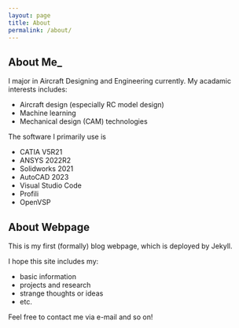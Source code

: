 ```yaml
---
layout: page
title: About
permalink: /about/
---
```


## About Me_

I major in Aircraft Designing and Engineering currently. My acadamic interests includes:

- Aircraft design (especially RC model design)
- Machine learning
- Mechanical design (CAM) technologies

The software I primarily use is

- CATIA V5R21
- ANSYS 2022R2
- Solidworks 2021
- AutoCAD 2023
- Visual Studio Code
- Profili
- OpenVSP

## About Webpage

This is my first (formally) blog webpage, which is deployed by Jekyll.

I hope this site includes my:

- basic information
- projects and research 
- strange thoughts or ideas
- etc.

Feel free to contact me via e-mail and so on!
